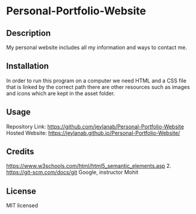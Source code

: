 # Personal-Portfolio-Website

## Description 

My personal website includes all my information and ways to contact me.

## Installation 

In order to run this program on a computer we need HTML and a CSS file that is linked by the correct path there are other resources such as images and icons which are kept in the asset folder.

## Usage 

Repository Link: https://github.com/jeylanab/Personal-Portfolio-Website
Hosted Website: https://jeylanab.github.io/Personal-Portfolio-Website/

## Credits

https://www.w3schools.com/html/html5_semantic_elements.asp 2. https://git-scm.com/docs/git
Google, instructor Mohit 


## License

MIT licensed

